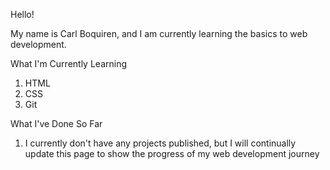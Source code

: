 Hello!

My name is Carl Boquiren, and I am currently learning the basics to web development.


What I'm Currently Learning

1. HTML
2. CSS
3. Git


What I've Done So Far

1. I currently don't have any projects published, but I will continually update this page to show the progress of my web development journey